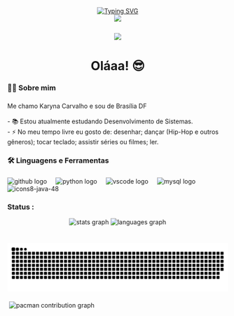 <div align="center">
  <a href="https://git.io/typing-svg">
    <img src="https://readme-typing-svg.demolab.com?font=Fira+Code&weight=500&size=22&pause=1000&color=ffffff&center=true&vCenter=true&random=false&width=524&lines=%E2%8A%B9+Bem-vindo(a)!+%E2%8A%B9" alt="Typing SVG">
  </a>
 </div>



<div align="center">
  <img height="150" src="https://media.giphy.com/media/M9gbBd9nbDrOTu1Mqx/giphy.gif"  />
</div>

###

<div align="center">
  <img src="https://visitor-badge.laobi.icu/badge?page_id=KarynaC-reate.KarynaC-reate&"  />
</div>

###

###

<div align="center">
</div>

###

<h1 align="center">Oláaa! 😎</h1>

###

<h3 align="left">👩‍💻  Sobre mim</h3>

###

<p align="left">Me chamo Karyna Carvalho e sou de Brasília DF<br><br>- 📚 Estou atualmente estudando Desenvolvimento de Sistemas. <br>- ⚡ No meu tempo livre eu gosto de: desenhar;
  dançar (Hip-Hop e outros gêneros);
  tocar teclado;
  assistir séries ou filmes;
  ler. </p>

###

<h3 align="left">🛠 Linguagens e Ferramentas</h3>

###

<div align="left">
  <img src="https://cdn.jsdelivr.net/gh/devicons/devicon/icons/github/github-original.svg" height="40" alt="github logo"  />
  <img width="12" />
  <img src="https://cdn.jsdelivr.net/gh/devicons/devicon/icons/python/python-original.svg" height="40" alt="python logo"  />
  <img width="12" />
  <img src="https://cdn.jsdelivr.net/gh/devicons/devicon/icons/vscode/vscode-original.svg" height="40" alt="vscode logo"  />
  <img width="12" />
  <img src="https://cdn.jsdelivr.net/gh/devicons/devicon/icons/mysql/mysql-original.svg" height="40" alt="mysql logo"  />
  <img width="48" height="48" alt="icons8-java-48" src="https://github.com/user-attachments/assets/5b2f9f6e-d6bb-4bd9-8c99-f49df57f2694" />

</div>

###

<h3 align="left"> Status :</h3>

<div align="center">
  <img src="https://github-readme-stats.vercel.app/api?username=KarynaC-reate&hide_title=false&hide_rank=false&show_icons=true&include_all_commits=true&count_private=true&disable_animations=false&theme=dracula&locale=en&hide_border=false&order=1" height="150" alt="stats graph"  />
  <img src="https://github-readme-stats.vercel.app/api/top-langs?username=KarynaC-reate&locale=en&hide_title=false&layout=compact&card_width=320&langs_count=5&theme=dracula&hide_border=false&order=2" height="150" alt="languages graph"  />
</div>

###

<img align="center" alt="" src="">

<picture align="center">
  <source media="(prefers-color-scheme: dark)" srcset="https://raw.githubusercontent.com/mari4souza/mari4souza/output/github-contribution-grid-snake-dark.svg">
  <source media="(prefers-color-scheme: light)" srcset="https://raw.githubusercontent.com/mari4souza/mari4souza/output/github-contribution-grid-snake-dark.svg">
  <img align="center" alt="github contribution grid snake animation" src="https://raw.githubusercontent.com/mari4souza/mari4souza/output/github-contribution-grid-snake.svg">
</picture>

###

<img align="center" alt="" src="">

<picture>
  <source media="(prefers-color-scheme: dark)" srcset="https://raw.githubusercontent.com/KarynaC-reate/KarynaC-reate/output/pacman-contribution-graph-dark.svg">
  <source media="(prefers-color-scheme: light)" srcset="https://raw.githubusercontent.com/KarynaC-reate/KarynaC-reate/output/pacman-contribution-graph.svg">
  <img alt="pacman contribution graph" src="https://raw.githubusercontent.com/KarynaC-reate/KarynaC-reate/output/pacman-contribution-graph.svg">
</picture>

###







